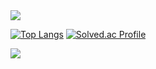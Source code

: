 <img src="https://capsule-render.vercel.app/api?type=slice&color=1A1A1A&height=150&section=header&text=HOPE%20FOR%20THE%20BEST&fontColor=EAEAEA&fontSize=50&fontAlign=70&fontAlignY=35&rotate=10"/>

[![Top Langs](https://github-readme-stats.vercel.app/api/top-langs/?username=NonokEE&hide=jupyter%20notebook,hlsl,glsl,shaderlab,qmake&layout=compact)](https://github.com/anuraghazra/github-readme-stats)
[![Solved.ac Profile](http://mazassumnida.wtf/api/generate_badge?boj=shshrdl)](https://solved.ac/shshrdl)

<img src="https://capsule-render.vercel.app/api?type=slice&color=1A1A1A&height=150&section=footer&text=PREPARE%20FOR%20THE%20WORST&fontColor=EAEAEA&fontSize=45&fontAlign=35&fontAlignY=70&rotate=10"/>
